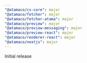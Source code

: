 ```yaml
---
"@atamaco/cx-core": major
"@atamaco/fetcher": major
"@atamaco/fetcher-atama": major
"@atamaco/preview": major
"@atamaco/preview-messaging": major
"@atamaco/preview-react": major
"@atamaco/renderer-react": major
"@atamaco/nextjs": major
---
```


Initial release
